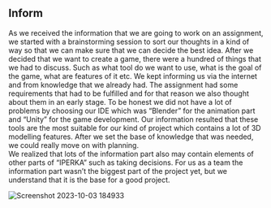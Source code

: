 ## Inform

As we received the information that we are going to work on an assignment, we started with a brainstorming session to sort our thoughts in a kind of way so that we can make sure that we can decide the best idea.
After we decided that we want to create a game, there were a hundred of things that we had to discuss. Such as what tool do we want to use, what is the goal of the game, what are features of it etc. 
We kept informing us via the internet and from knowledge that we already had. The assignment had some requirements that had to be fulfilled and for that reason we also thought about them in an early stage. 
To be honest we did not have a lot of problems by choosing our IDE which was “Blender” for the animation part and “Unity” for the game development. 
Our information resulted that these tools are the most suitable for our kind of project which contains a lot of 3D modelling features. After we set the base of knowledge that was needed, we could really move on with planning.  
We realized that lots of the information part also may contain elements of other parts of “IPERKA” such as taking decisions. For us as a team the information part wasn’t the biggest part of the project yet, but we understand that it is the base for a good project.

![Screenshot 2023-10-03 184933](https://github.com/Maximilian-Noethe/m413_ap23a_FNAP/assets/142780256/811cdb4a-1dc2-4751-b765-c69a79943262)
